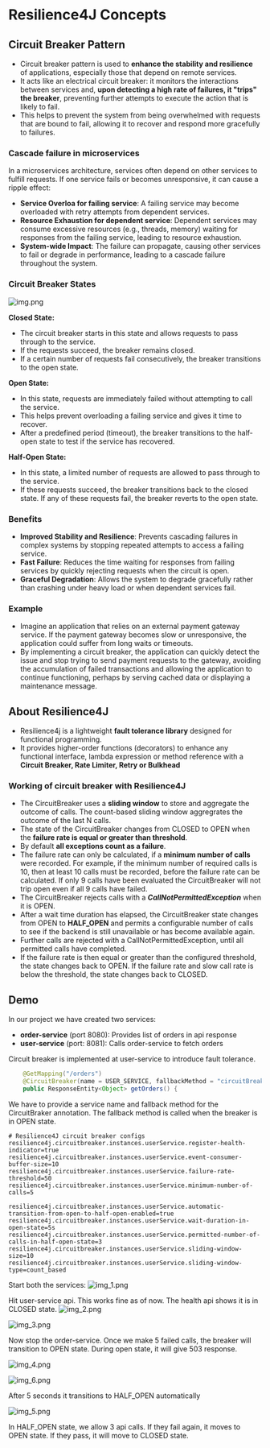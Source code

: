 # Resilience4J Concepts

## Circuit Breaker Pattern
- Circuit breaker pattern is used to **enhance the stability and resilience** of applications, especially those that 
depend on remote services.
- It acts like an electrical circuit breaker: it monitors the interactions between services and, **upon 
detecting a high rate of failures, it "trips" the breaker**, preventing further attempts to execute the 
action that is likely to fail. 
- This helps to prevent the system from being overwhelmed with requests that are bound to fail, allowing it to recover and respond more gracefully to failures.

### Cascade failure in microservices
In a microservices architecture, services often depend on other services to fulfill requests. If one service fails or 
becomes unresponsive, it can cause a ripple effect:
- **Service Overloa for failing service**: A failing service may become overloaded with retry attempts from dependent services.
- **Resource Exhaustion for dependent service**: Dependent services may consume excessive resources (e.g., threads, memory) waiting for responses from the failing service, leading to resource exhaustion.
- **System-wide Impact**: The failure can propagate, causing other services to fail or degrade in performance, leading to a cascade failure throughout the system.

### Circuit Breaker States
![img.png](images/img.png)

**Closed State:**
- The circuit breaker starts in this state and allows requests to pass through to the service.
- If the requests succeed, the breaker remains closed.
- If a certain number of requests fail consecutively, the breaker transitions to the open state.

**Open State:**
- In this state, requests are immediately failed without attempting to call the service.
- This helps prevent overloading a failing service and gives it time to recover.
- After a predefined period (timeout), the breaker transitions to the half-open state to test if the service has recovered.

**Half-Open State:**
- In this state, a limited number of requests are allowed to pass through to the service.
- If these requests succeed, the breaker transitions back to the closed state. If any of these requests fail, the breaker reverts to the open state.

### Benefits
- **Improved Stability and Resilience**: Prevents cascading failures in complex systems by stopping repeated attempts to access a failing service.
- **Fast Failure**: Reduces the time waiting for responses from failing services by quickly rejecting requests when the circuit is open.
- **Graceful Degradation**: Allows the system to degrade gracefully rather than crashing under heavy load or when dependent services fail.

### Example
- Imagine an application that relies on an external payment gateway service. If the payment gateway becomes slow or 
unresponsive, the application could suffer from long waits or timeouts. 
- By implementing a circuit breaker, the application can quickly detect the issue and stop trying to send payment 
requests to the gateway, avoiding the accumulation of failed transactions and allowing the application to continue 
functioning, perhaps by serving cached data or displaying a maintenance message.

## About Resilience4J
- Resilience4j is a lightweight **fault tolerance library** designed for
  functional programming.
- It provides higher-order functions (decorators) to enhance any functional interface,
  lambda expression or method reference with a **Circuit Breaker, Rate Limiter, Retry or Bulkhead**

### Working of circuit breaker with Resilience4J
- The CircuitBreaker uses a **sliding window** to store and aggregate the outcome of calls. The count-based sliding window 
aggregrates the outcome of the last N calls. 
- The state of the CircuitBreaker changes from CLOSED to OPEN when the **failure rate is equal or greater than threshold**.
- By default **all exceptions count as a failure**.
- The failure rate can only be calculated, if a **minimum number of calls** were recorded. For example, if the minimum number 
of required calls is 10, then at least 10 calls must be recorded, before the failure rate can be calculated. 
If only 9 calls have been evaluated the CircuitBreaker will not trip open even if all 9 calls have failed.
- The CircuitBreaker rejects calls with a _**CallNotPermittedException**_ when it is OPEN. 
- After a wait time duration has elapsed, the CircuitBreaker state changes from OPEN to **HALF_OPEN** and permits a 
configurable number of calls to see if the backend is still unavailable or has become available again. 
- Further calls are rejected with a CallNotPermittedException, until all permitted calls have completed.
- If the failure rate is then equal or greater than the configured threshold, the state changes back to OPEN. 
If the failure rate and slow call rate is below the threshold, the state changes back to CLOSED.

## Demo

In our project we have created two services:
- **order-service** (port 8080): Provides list of orders in api response
- **user-service** (port: 8081): Calls order-service to fetch orders

Circuit breaker is implemented at user-service to introduce fault tolerance.

```java
    @GetMapping("/orders")
    @CircuitBreaker(name = USER_SERVICE, fallbackMethod = "circuitBreakerFallback")
    public ResponseEntity<Object> getOrders() {
```

We have to provide a service name and fallback method for the CircuitBraker annotation.
The fallback method is called when the breaker is in OPEN state.

```properties
# Resilience4J circuit breaker configs
resilience4j.circuitbreaker.instances.userService.register-health-indicator=true
resilience4j.circuitbreaker.instances.userService.event-consumer-buffer-size=10
resilience4j.circuitbreaker.instances.userService.failure-rate-threshold=50
resilience4j.circuitbreaker.instances.userService.minimum-number-of-calls=5

resilience4j.circuitbreaker.instances.userService.automatic-transition-from-open-to-half-open-enabled=true
resilience4j.circuitbreaker.instances.userService.wait-duration-in-open-state=5s
resilience4j.circuitbreaker.instances.userService.permitted-number-of-calls-in-half-open-state=3
resilience4j.circuitbreaker.instances.userService.sliding-window-size=10
resilience4j.circuitbreaker.instances.userService.sliding-window-type=count_based
```

Start both the services:
![img_1.png](images/img_1.png)

Hit user-service api. This works fine as of now. The health api shows it is in CLOSED state.
![img_2.png](images/img_2.png)

![img_3.png](images/img_3.png)

Now stop the order-service. Once we make 5 failed calls, the breaker will 
transition to OPEN state. During open state, it will give 503 response.

![img_4.png](images/img_4.png)

![img_6.png](images/img_6.png)

After 5 seconds it transitions to HALF_OPEN automatically

![img_5.png](images/img_5.png)

In HALF_OPEN state, we allow 3 api calls. If they fail again, 
it moves to OPEN state. If they pass, it will move to CLOSED state.
